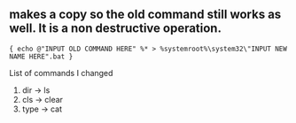 

## makes a copy so the old command still works as well. It is a non destructive operation.

`{ echo @"INPUT OLD COMMAND HERE" %* > %systemroot%\system32\"INPUT NEW NAME HERE".bat }`

List of commands I changed

1. dir -> ls
2. cls -> clear
3. type -> cat
